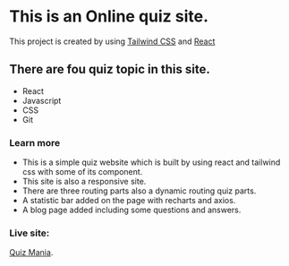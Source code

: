 # This is an Online quiz site.

This project is created by using [Tailwind CSS](https://tailwindcss.com/) and [React](https://reactjs.org/)

## There are fou quiz topic in this site.

- React
- Javascript
- CSS
- Git

### Learn more

- This is a simple quiz website which is built by using react and tailwind css with some of its component.
- This site is also a responsive site.
- There are three routing parts also a dynamic routing quiz parts.
- A statistic bar added on the page with recharts and axios.
- A blog page added including some questions and answers.

### Live site:

[Quiz Mania](https://quiz-mania-site.netlify.app/).
